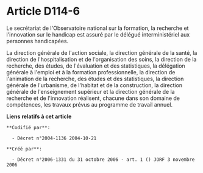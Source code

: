 # Article D114-6

Le secrétariat de l'Observatoire national sur la formation, la recherche et l'innovation sur le handicap est assuré par le
délégué interministériel aux personnes handicapées.

La direction générale de l'action sociale, la direction générale de la santé, la direction de l'hospitalisation et de
l'organisation des soins, la direction de la recherche, des études, de l'évaluation et des statistiques, la délégation
générale à l'emploi et à la formation professionnelle, la direction de l'animation de la recherche, des études et des
statistiques, la direction générale de l'urbanisme, de l'habitat et de la construction, la direction générale de
l'enseignement supérieur et la direction générale de la recherche et de l'innovation réalisent, chacune dans son domaine de
compétences, les travaux prévus au programme de travail annuel.

**Liens relatifs à cet article**

	**Codifié par**:

	  - Décret n°2004-1136 2004-10-21

	**Créé par**:

	  - Décret n°2006-1331 du 31 octobre 2006 - art. 1 () JORF 3 novembre 2006
